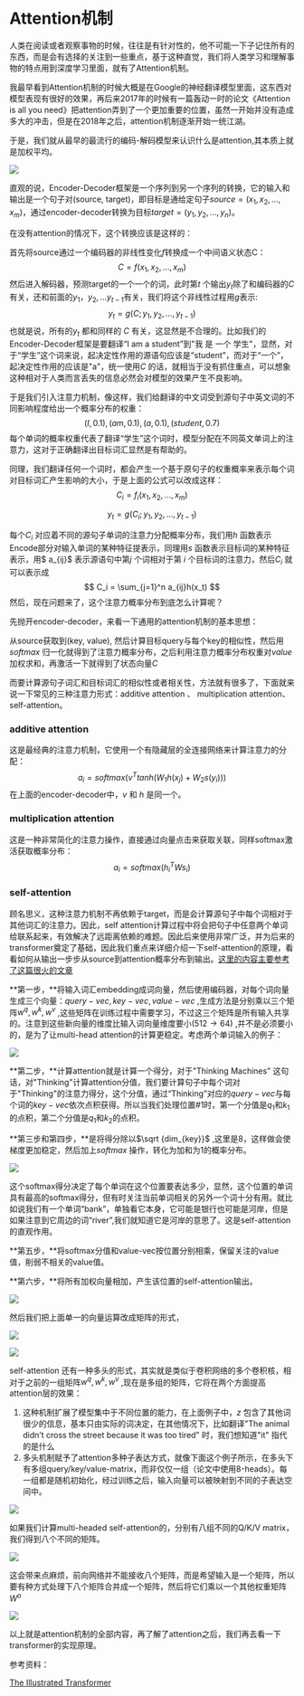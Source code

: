 # Attention机制

人类在阅读或者观察事物的时候，往往是有针对性的，他不可能一下子记住所有的东西，而是会有选择的关注到一些重点，基于这种直觉，我们将人类学习和理解事物的特点用到深度学习里面，就有了Attention机制。

我最早看到Attention机制的时候大概是在Google的神经翻译模型里面，这东西对模型表现有很好的效果，再后来2017年的时候有一篇轰动一时的论文《Attention is all you need》把attention弄到了一个更加重要的位置，虽然一开始并没有造成多大的冲击，但是在2018年之后，attention机制逐渐开始一统江湖。

于是，我们就从最早的最流行的编码-解码模型来认识什么是attention,其本质上就是加权平均。

![](../images/a1.png)

直观的说，Encoder-Decoder框架是一个序列到另一个序列的转换，它的输入和输出是一个句子对(source, target)，即目标是通给定句子$source = (x_1, x_2,...,x_m)$，通过encoder-decoder转换为目标$target=(y_1, y_2, ...,y_n)$。

在没有attention的情况下，这个转换应该是这样的：

首先将source通过一个编码器的非线性变化$f​$转换成一个中间语义状态C：
$$
C=f(x_1,x_2,...,x_m)
$$
然后进入解码器，预测target的一个一个的词，此时第$t​$ 个输出$y_t​$除了和编码器的$C​$ 有关，还和前面的$y_1，y_2,...y_{t-1}​$ 有关，我们将这个非线性过程用$g​$表示:
$$
y_t = g(C;y_1,y_2,...,y_{t-1})
$$
也就是说，所有的$y_t$ 都和同样的 $C$ 有关，这显然是不合理的。比如我们的Encoder-Decoder框架是要翻译“I am a student”到"我 是 一个 学生"，显然，对于“学生”这个词来说，起决定性作用的源语句应该是“student”，而对于“一个”，起决定性作用的应该是"a"，统一使用$C$ 的话，就相当于没有抓住重点，可以想象这种相对于人类而言丢失的信息必然会对模型的效果产生不良影响。

于是我们引入注意力机制，像这样，我们给翻译的中文词受到源句子中英文词的不同影响程度给出一个概率分布的权重：
$$
(I, 0.1), (am, 0.1), (a, 0.1), (student, 0.7)
$$
每个单词的概率权重代表了翻译“学生”这个词时，模型分配在不同英文单词上的注意力，这对于正确翻译出目标词汇显然是有帮助的。

同理，我们翻译任何一个词时，都会产生一个基于原句子的权重概率来表示每个词对目标词汇产生影响的大小，于是上面的公式可以改成这样：
$$
C_i=f_i(x_1,x_2,...,x_m)
$$

$$
y_t = g(C_i; y_1,y_2,...,y_{t-1})
$$

每个$C_i$ 对应着不同的源句子单词的注意力分配概率分布，我们用$h$ 函数表示Encode部分对输入单词的某种特征提表示，同理用$s$ 函数表示目标词的某种特征表示，用$ a_{ij}$ 表示源语句中第$j$ 个词相对于第 $i$ 个目标词的注意力，然后$C_i$ 就可以表示成
$$
C_i = \sum_{j=1}^n a_{ij}h(x_t)
$$
然后，现在问题来了，这个注意力概率分布到底怎么计算呢？

先抛开encoder-decoder，来看一下通用的attention机制的基本思想：

从source获取到(key, value), 然后计算目标query与每个key的相似性，然后用$softmax$ 归一化就得到了注意力概率分布，之后利用注意力概率分布权重对$value$ 加权求和，再激活一下就得到了状态向量$C$

而要计算源句子词汇和目标词汇的相似性或者相关性，方法就有很多了，下面就来说一下常见的三种注意力形式：additive attention 、 multiplication attention、self-attention。

### additive attention

这是最经典的注意力机制，它使用一个有隐藏层的全连接网络来计算注意力的分配：
$$
a_i = softmax(v^T tanh(W_1h(x_j) + W_2s(y_i)))
$$
在上面的encoder-decoder中，$v$ 和 $h$ 是同一个。

### multiplication attention

这是一种非常简化的注意力操作，直接通过向量点击来获取关联，同样softmax激活获取概率分布：
$$
a_i = softmax(h_i^TWs_i)
$$

### self-attention

顾名思义，这种注意力机制不再依赖于target，而是会计算源句子中每个词相对于其他词汇的注意力。因此，self attention计算过程中将会把句子中任意两个单词给联系起来，有效解决了远距离依赖的难题。因此后来使用非常广泛，并为后来的transformer奠定了基础，因此我们重点来详细介绍一下self-attention的原理，看看如何从输出一步步从source到attention概率分布到输出。[这里的内容主要参考了这篇很火的文章](https://jalammar.github.io/illustrated-transformer/)

**第一步，**将输入词汇embedding成词向量，然后使用编码器，对每个词向量生成三个向量：$query-vec, key-vec, value-vec$ ,生成方法是分别乘以三个矩阵$w^q, w^k, w^v$  ,这些矩阵在训练过程中需要学习，不过这三个矩阵是所有输入共享的。注意到这些新向量的维度比输入词向量维度要小($512 \to 64$) ,并不是必须要小的，是为了让multi-head attention的计算更稳定。考虑两个单词输入的例子：

![](../images/a2.png)

**第二步，**计算attention就是计算一个得分，对于"Thinking Machines" 这句话，对"Thinking"计算attention分值，我们要计算句子中每个词对于"Thinking"的注意力得分，这个分值，通过“Thinking”对应的$query-vec​$ 与每个词的$key-vec​$ 依次点积获得。所以当我们处理位置#1时，第一个分值是$q_1​$和$k_1​$的点积，第二个分值是$q_1​$和$k_2​$的点积。

**第三步和第四步，**是将得分除以$\sqrt {dim_{key}}$ ,这里是8，这样做会使梯度更加稳定，然后加上$softmax$ 操作，转化为加和为1的概率分布。

![](../images/a4.png)



这个softmax得分决定了每个单词在这个位置要表达多少，显然，这个位置的单词具有最高的softmax得分，但有时关注当前单词相关的另外一个词十分有用。就比如说我们有一个单词“bank”，单独看它本身，它可能是银行也可能是河岸，但是如果注意到它周边的词“river”,我们就知道它是河岸的意思了。这是self-attention的直观作用。

**第五步，**将softmax分值和value-vec按位置分别相乘，保留关注的value值，削弱不相关的value值。

**第六步，**将所有加权向量相加，产生该位置的self-attention输出。

![](../images/a5.png)

然后我们把上面单一的向量运算改成矩阵的形式，

![](../images/a6.png)



![](../images/a7.png)

self-attention 还有一种多头的形式，其实就是类似于卷积网络的多个卷积核，相对于之前的一组矩阵$w^q, w^k, w^v$ ,现在是多组的矩阵，它将在两个方面提高attention层的效果：

1. 这种机制扩展了模型集中于不同位置的能力，在上面例子中，$z$ 包含了其他词很少的信息，基本只由实际的词决定，在其他情况下，比如翻译"The animal didn’t cross the street because it was too tired" 时，我们想知道"it" 指代的是什么
2. 多头机制赋予了attention多种子表达方式，就像下面这个例子所示，在多头下有多组query/key/value-matrix，而非仅仅一组（论文中使用8-heads）。每一组都是随机初始化，经过训练之后，输入向量可以被映射到不同的子表达空间中。



![](../images/a8.png)



如果我们计算multi-headed self-attention的，分别有八组不同的Q/K/V matrix，我们得到八个不同的矩阵。

![](../images/a9.png)

这会带来点麻烦，前向网络并不能接收八个矩阵，而是希望输入是一个矩阵，所以要有种方式处理下八个矩阵合并成一个矩阵，然后将它们乘以一个其他权重矩阵$W^o$

![](../images/a10.png)

以上就是attention机制的全部内容，再了解了attention之后，我们再去看一下transformer的实现原理。



参考资料：

[The Illustrated Transformer](https://jalammar.github.io/illustrated-transformer/)